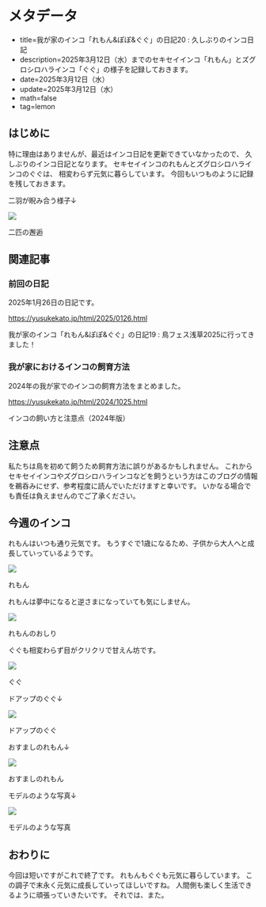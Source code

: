 # メタデータ
- title=我が家のインコ「れもん&ぽぽ&ぐぐ」の日記20 : 久しぶりのインコ日記
- description=2025年3月12日（水）までのセキセイインコ「れもん」とズグロシロハラインコ「ぐぐ」の様子を記録しておきます。
- date=2025年3月12日（水）
- update=2025年3月12日（水）
- math=false
- tag=lemon

## はじめに

特に理由はありませんが、最近はインコ日記を更新できていなかったので、
久しぶりのインコ日記となります。
セキセイインコのれもんとズグロシロハラインコのぐぐは、
相変わらず元気に暮らしています。
今回もいつものように記録を残しておきます。

二羽が睨み合う様子↓

![](../../images/2025/20250312_02.jpg)

二匹の邂逅

## 関連記事

### 前回の日記

2025年1月26日の日記です。

https://yusukekato.jp/html/2025/0126.html

我が家のインコ「れもん&ぽぽ&ぐぐ」の日記19 : 鳥フェス浅草2025に行ってきました！

### 我が家におけるインコの飼育方法

2024年の我が家でのインコの飼育方法をまとめました。

https://yusukekato.jp/html/2024/1025.html

インコの飼い方と注意点（2024年版）

## 注意点
私たちは鳥を初めて飼うため飼育方法に誤りがあるかもしれません。
これからセキセイインコやズグロシロハラインコなどを飼うという方はこのブログの情報を鵜呑みにせず、参考程度に読んでいただけますと幸いです。
いかなる場合でも責任は負えませんのでご了承ください。

## 今週のインコ

れもんはいつも通り元気です。
もうすぐで1歳になるため、子供から大人へと成長していっているようです。

![](../../images/2025/20250312_01.jpg)

れもん

れもんは夢中になると逆さまになっていても気にしません。

![](../../images/2025/20250312_03.jpg)

れもんのおしり

ぐぐも相変わらず目がクリクリで甘えん坊です。

![](../../images/2025/20250312_04.jpg)

ぐぐ

ドアップのぐぐ↓

![](../../images/2025/20250312_05.jpg)

ドアップのぐぐ

おすましのれもん↓

![](../../images/2025/20250312_06.jpg)

おすましのれもん

モデルのような写真↓

![](../../images/2025/20250312_07.jpg)

モデルのような写真

## おわりに

今回は短いですがこれで終了です。
れもんもぐぐも元気に暮らしています。
この調子で末永く元気に成長していってほしいですね。
人間側も楽しく生活できるように頑張っていきたいです。
それでは、また。
